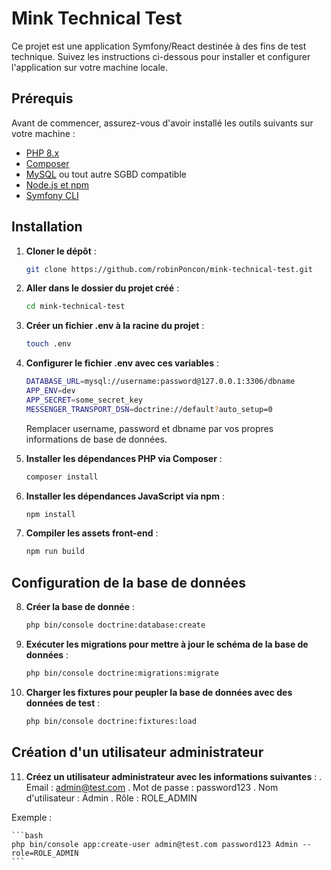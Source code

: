 # Mink Technical Test

Ce projet est une application Symfony/React destinée à des fins de test technique. Suivez les instructions ci-dessous pour installer et configurer l'application sur votre machine locale.

## Prérequis

Avant de commencer, assurez-vous d'avoir installé les outils suivants sur votre machine :

-   [PHP 8.x](https://www.php.net/downloads.php)
-   [Composer](https://getcomposer.org/)
-   [MySQL](https://www.mysql.com/) ou tout autre SGBD compatible
-   [Node.js et npm](https://nodejs.org/)
-   [Symfony CLI](https://symfony.com/download)

## Installation

1. **Cloner le dépôt** :

    ```bash
    git clone https://github.com/robinPoncon/mink-technical-test.git
    ```

2. **Aller dans le dossier du projet créé** :

    ```bash
    cd mink-technical-test
    ```

3. **Créer un fichier .env à la racine du projet** :

    ```bash
    touch .env
    ```

4. **Configurer le fichier .env avec ces variables** :

    ```bash
    DATABASE_URL=mysql://username:password@127.0.0.1:3306/dbname
    APP_ENV=dev
    APP_SECRET=some_secret_key
    MESSENGER_TRANSPORT_DSN=doctrine://default?auto_setup=0
    ```

    Remplacer username, password et dbname par vos propres informations de base de données.

5. **Installer les dépendances PHP via Composer** :

    ```bash
    composer install
    ```

6. **Installer les dépendances JavaScript via npm** :

    ```bash
    npm install
    ```

7. **Compiler les assets front-end** :

    ```bash
    npm run build
    ```

## Configuration de la base de données

8. **Créer la base de donnée** :

    ```bash
    php bin/console doctrine:database:create
    ```

9. **Exécuter les migrations pour mettre à jour le schéma de la base de données** :

    ```bash
    php bin/console doctrine:migrations:migrate
    ```

10. **Charger les fixtures pour peupler la base de données avec des données de test** :

    ```bash
    php bin/console doctrine:fixtures:load
    ```

## Création d'un utilisateur administrateur

11. **Créez un utilisateur administrateur avec les informations suivantes** :
    . Email : admin@test.com
    . Mot de passe : password123
    . Nom d'utilisateur : Admin
    . Rôle : ROLE_ADMIN

Exemple :

    ```bash
    php bin/console app:create-user admin@test.com password123 Admin --role=ROLE_ADMIN
    ```

